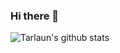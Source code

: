 ### Hi there 👋



![Tarlaun's github stats](https://github-readme-stats.vercel.app/api/?username=tarlaun&show_icons=true&title_color=fff&icon_color=79ff97&text_color=9f9f9f&bg_color=151515)
<!--
**tarlaun/tarlaun** is a ✨ _special_ ✨ repository because its `README.md` (this file) appears on your GitHub profile.

Here are some ideas to get you started:

- 🔭 I’m currently working on ...
- 🌱 I’m currently learning ...
- 👯 I’m looking to collaborate on ...
- 🤔 I’m looking for help with ...
- 💬 Ask me about ...
- 📫 How to reach me: ...
- 😄 Pronouns: ...
- ⚡ Fun fact: ...
-->
